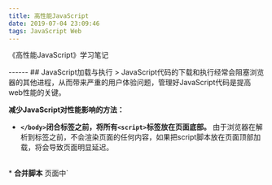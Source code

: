 ```yaml
---
title: 高性能JavaScript
date: 2019-07-04 23:09:46
tags: JavaScript Web
---
```

<p>《高性能JavaScript》学习笔记</p>
------
## JavaScript加载与执行
> JavaScript代码的下载和执行经常会阻塞浏览器的其他进程，从而带来严重的用户体验问题，管理好JavaScript代码是提高web性能的关键。

**减少JavaScript对性能影响的方法：**
* <b>`</body>`闭合标签之前，将所有`<script>`标签放在页面底部。</b>
由于浏览器在解析到<body>标签之前，不会渲染页面的任何内容，如果把script脚本放在页面顶部加载，将会导致页面明显延迟。
<br>
* <b>合并脚本</b>
页面中`<script>`标签越少，加载越快。比如下载单个100KB的文件，比下载4个25KB的文件更快，因为每一次HTTP请求都会带来额外的性能开销。虽然很多浏览器已经支持并行下载，但并行下载的文件数量有限。
<!-- more -->
<br>
* <b>使用无阻塞方式下载JavaScript</b>
    1. 带有defer、async属性的script，允许js资源与页面中的其他资源并行下载，不会阻塞浏览器其他进程。但是带有async属性的script，会在js脚本下载完成之后马上执行，此时脚本的执行会阻塞页面进程；而带有defer属性的script下载完js脚本后，会等到页面所有元素解析完成之后，onload事件处理器执行之前执行js脚本，不会阻塞页面进程。
    （注意：defer属性仅当src属性声明时才生效-------------测一测）
    2. 动态创建脚本元素
    动态创建`<script>`标签的方法，无论何时启动下载，文件的下载和执行都不会阻塞页面其他进程，但是动态加载的文件会按照从服务器返回的顺序下载和执行脚本，也就是说不一定能按照指定的顺序执行。因为浏览器对动态插入的script默认设置了async（各个浏览器可能不同），而async的执行是没有顺序的，所以我们把script标签的async属性改成false就可以了。
    3. 使用XML对象下载JavaScript代码。
    
## 数据存储
> JavaScript中，数据存储位置会对代码整体性能产生重大影响。数据存储共有4种方式：字面量、变量、数组、对象。

**存储方式解析：**
* <b>访问局部变量比访问全局变量更快</b>
局部变量存在作用域链的起始位置，代码执行过程中，会先查找局部变量，没有找到，就会根据作用域链依次往上查找，因此变量在作用域链中的位置越深，访问的时间越长。全部变量存在执行环境作用域的最末端，因此最远。
如果某个跨作用域的值或全局变量被引用一次以上，我们可以将这个值存储在当前执行环境的局部变量里，比如：
```js
function setStyle() {
    let doc = document; // 将document对象存在局部变量doc里
    let div = doc.getElementById('app');
    let span = doc.getElementsByTagName('text');
    let len = span.length;

    div.onClick = function() {
        //
    }
    for(let i=0; i<len; i++) {
        update(span[i]);
    }
}
```
<br>
* <b>访问字面量和局部变量的速度比访问数组和对象的速度快。</b>
尽量减少使用嵌套成员，嵌套的越少，越影响性能，比如执行window.location.href总比location.href要慢。我们可以将对象成员、数组元素等保存在局部变量中使用，例如：
```js
const obj = {
    student: {
      age: 26
    }
  }
  let age = 0;
  const startTime = new Date().getTime();
  for(let i = 0; i< 100000000; i++) {
    age = obj.student.age;  // 访问字面量和局部变量的速度比访问数组和对象的速度快。
  }
  const endTime = new Date().getTime();
  console.log('costTime:', endTime-startTime);
```
改写如下：
```js
  const obj = {
  student: {
      age: 26
    }
  }
  let age = 0;
  const abcde = obj.student.age;
  const startTime = new Date().getTime();
  for(let i = 0; i< 100000000; i++) {
    age = abcde;  // 访问字面量和局部变量的速度比访问数组和对象的速度快。
  }
  const endTime = new Date().getTime();
  console.log('costTime:', endTime-startTime);
```
<br>
* 减少计算的次数，计算次数越少，访问速度越快
```js
  let arr = [];
  arr.length = 100000000;
  const startTime = new Date().getTime();
  for(let i=0; i<arr.length;) { // 每次循环会重复计算数组的长度
    i++;
  }
  const endTime = new Date().getTime();
  console.log('costTime:', endTime-startTime);
```
改写如下：
```js
  let arr = [];
  arr.length = 100000000;
  const len = arr.length; // 计算量越小 / 越少，访问速度越快。
  const startTime = new Date().getTime();
  for(let i=0; i<len;) {
    i++;
  }
  const endTime = new Date().getTime();
  console.log('costTime:', endTime-startTime);
```
## DOM编程
> 有一个比喻，ECMAScript和DOM好比两座岛屿，他们之间用收费桥梁连接，ECMAScript每次访问DOM，都要途径这座桥，并缴纳过桥费，访问DOM次数越多，费用就越高。所以减少DOM操作次数，能有效提高页面的响应速度。

#### 减少DOM操作次数
思考以下代码：
```js
const doc = document;
const startTime = new Date().getTime();
for(let count=0; count<200; count++) {
  doc.body.innerHTML += '1';  // 反复访问DOM元素
}
const endTime = new Date().getTime();
console.log('costTime:', endTime-startTime);
```
每循环一次，该DOM元素都会被访问两次，十分影响性能，换一下方式，用局部变量存储的方式改下，如下：
```js
let content = '';
const doc = document;
const startTime = new Date().getTime();
for(let count=0; count<200; count++) {
  content += '1';
}
doc.body.innerHTML += content;
const endTime = new Date().getTime();
console.log('costTime:', endTime-startTime);
```
改写后代码的运行速度能明显提升。
#### HTML集合
HTML集合是包含DOM节点引用的类数组对象，它不是真正的数值，但是含有数组中的length属性，还能以数字索引的方式访问列表中的元素。
思考以下代码：
```js
let allDivs = document.getElementsByTagName('div');
for (let i=0; i<allDivs.length; i++) {
  document.body.appendChild(document.createElement('div'));
}
```
分析：
根据前面“数据存储”章节的讲解，上面这段代码首先访问了三次`document`这个全局对象，可以优化为一个局部变量。
然后我们来看循环中的`allDivs.length`。<b>实际上HTML集合一直与文档保持着连接，即能实时获取到文档的更新，每次文档一更新，HTML集合也会跟随改变。</b>这段代码看上去是把div的数量翻倍，每循环一次，body里添加一个新的div，但实际上这是一个死循环。因为`allDivs`这个集合事实与文档保持着连接，当文档中div的数量增加时，`allDivs.length`实际上也会一起增加，循环永远无法退出。

上面的代码可以改写如下：
```js
let doc = document;     // 将全部对象保存在局部变量里
let allDivs = doc.getElementsByTagName('div');
let len = allDivs.length;   // 把集合的长度保存在局部变量里
for (let i=0; i<len; i++) {
    doc.body.appendChild(doc.createElement('div'));
}
```

另外，变量数组比遍历集合快，可以将集合元素拷贝到数组中再进行遍历。

#### 快速选取DOM
DOM提供了多种方法来读取文档的特定结构，我们最好为特定操作选择高效的api。比如选择子节点，childNodes不会区分元素节点和其他类型的节点，比如注释和文本节点等（HTML中的空白、换行其实是文本节点），如果我们只想访问元素节点，那么用children会更高效，不需要做额外的过滤处理。

另一方面，使用CSS选择器也是定位节点的一种方式。推荐两个高效的原生DOM方法：querySelect()和querySelecterAll()。
* querySelect() 方法返回文档中匹配指定 CSS 选择器的第一个元素。
* querySelectorAll() 方法返回文档中匹配指定 CSS 选择器的所有元素，返回 NodeList 对象。此时的NodeList对象是静态的，所以返回的节点不会对应实时的文档结构。（注意：childNodes返回的NodeList对象是动态的,会随着文档结构的变化而变化）但是如果只是单纯的根据tag name来查找元素，建议使用getElementsByTagName()方法，因为getElementsByTagName()方法返回的HTML集合是动态的，动态集合比静态集合能够更快的被创建和返回。

思考题：找出页面中class="warning"或class="notice"的div元素。
考虑以下代码：
```js
let errs = document.querySelectAll('div.warning, div.notice');
```
如果不使用querySelectAll，要获得同样的结果，会更加复杂。

## 重绘与重排
> 当DOM的变化影响了元素的几何属性（宽和高）的时候，就会引起页面重绘和重排。浏览器会使渲染树中受到影响的部分失效，并重新构造渲染树，这个过程称为“重排”；完成重排之后，浏览器会重新绘制受影响的部分到屏幕中，这个过程称为“重绘”。重绘和重排是代价昂贵的操作，它们会导致web应用程序UI反应迟钝。

下面几种情况会引起页面重排：
* 添加或删除可见的DOM元素。
* 改变普通文档流中元素的位置。
* 改变元素尺寸（包括：外边距、内边距、边框宽度、厚度、高度等属性）。
* 内容改变，例如：文本改变、图片改变（尺寸不一样的图片）。
* 页面渲染器初始。
* 浏览器窗口改变。
* 出现滚动条（会引起整个页面的重排）。

为了提高web性能，大多数浏览器会通过队列化修改并批量执行来优化重排过程，但是修改样式的过程中如果用户获取了布局信息，就会导致浏览器立即执行队列中的任务，即无法等到批量执行，然后触发重排以返回正确值，例如以下代码：
```js
let computed = window.getComputedStyle('document.body', '');
let style = document.body.style;
let tem = '';
style.color = 'red';
tem = computed.height;
style.color = 'green';
tem = computed.width;
style.color = 'yellow';
tem = computed.background;
```
示例中，body元素改变了三次color值，且每改变一次都读取一个computed样式属性，虽然读取的属性都与改变的样式无关，但是浏览器却需要刷新渲染队列和重排，因为computed样式属性被请求了。
一个更高效的方法是，不要在布局信息改变的时候查询它，以上代码改写如下：
```js
let computed = window.getComputedStyle('document.body', '');
let style = document.body.style;
let tem = '';
style.color = 'red';
style.color = 'green';
style.color = 'yellow';
tem = computed.height;
tem = computed.width;
tem = computed.background;
```
#### 批量处理样式
* 通过cssText批量设置属性
```js
let el = document.getElementById('app');
app.style.cssText = 'height: 100px; width: 200px; color: green;';
```
  cssText属性可以合并所有的样式改变一次处理，这样只会修改一次DOM。但是cssText属性会覆盖已有的样式信息，如果想要保留已有样式，可以把需要变更的样式附加在cssText字符串后面，上面的代码改写如下：
```js
  let el = document.getElementById('app');
  app.style.cssText += '; height: 100px; width: 200px; color: green;';
```
  参考文档：https://cloud.tencent.com/developer/article/1057545
  <br>
* 通过改变DOM中class的值来改变样式

#### 批量修改DOM
当需要对DOM元素进行一系列操作时，可以通过以下步骤减少重排和重绘的次数：
1. 使元素脱离文档流；
2. 对其应用多重改变；
3. 把元素带回文档中。
<br>

下面有三种基本方法可以使用。
1.隐藏元素，应用修改，然后重新显示；
```js
let el = document.getElememtById('app');
el.style.display = 'none';
···（执行修改DOM的操作，比如追加元素）
el.style.display = 'block';
```
2.使用文档片段；
```js
let fragment = document.createDocumentFragment();
···（执行修改DOM的操作，比如追加元素）
document.getElementById('app').appendChild(fragment);
```
  因为文档片段存在于内存中，并不在DOM树中，所以将子元素插入到文档片段时不会引起页面回流（对元素位置和几何上的计算）。因此，使用文档片段通常会带来更好的性能。

3.将原始元素拷贝到一个脱离文档的节点中，修改副本，完成后在替换成原始元素。

## 算法和流程控制
> 改善循环性能的最佳方式是减少每次迭代的运算量和减少循环迭代次数。另外需要注意，避免使用for-in循环，因为该循环会同时搜索实例和原型属性，产生更多开销。除非需要遍历一个属性数量未知的对象。
#### 减少迭代工作量
* 比如遍历数组的时候，不要将数组的长度计算放在for循环中，可以将数组的长度作为局部变量存储起来，这样只用对数组长度进行一次属性查找。
* 通过颠倒数组的顺序来提高循环性能，思路以下代码：
```js
for(let i=0, len = arr.length; i<len; i++) {
  // 其他操作
}
```
  这样每次循环的时候需比较：1、len的值是否小于数组长度；2、查看控制条件的结果是否为true（i<len === true）。如果将以上代码改写如下：
  ```js
  for(len = arr.length; i--;) {
    // 其他操作
  }
```
  这样每次循环的时候只需判断控制条件的结果是否为true。随着迭代次数的增多，性能提升的趋势会更趋明显。

#### 减少迭代次数
即使在循环体内执行最简洁的代码，累计迭代上千次，运行速度也会慢下来，减少迭代次数能获得显著的性能提升。“达夫设备（Duff's Device）”是一种广为人知的限制循环迭代次数的模式。
```js
function useDuffDevice(arr){
  var len=arr.length, j=len%8;
  while(j){
      process(arr[j--]);
  }

  j=Math.floor(len/8);
  while(j--){
    process(arr[j--]);
    process(arr[j--]);
    process(arr[j--]);
    process(arr[j--]);
    process(arr[j--]);
    process(arr[j--]);
    process(arr[j--]);
    process(arr[j--]);
  }
}
```

#### 基于函数的迭代
比如forEach是一个便利的迭代方法，但它比基于循环的迭代要慢，对每个数组调用外部方法所带来的开销是速度慢的主要原因，因此在运行速度严格时，尽量避免使用基于函数的迭代方法。

#### 优化if-else
* 大概率的条件放前面判断。
* 使用二分法的方式判断条件。

#### Memoization优化技术
Memoization是一种避免重复工作的方法，它缓存前一个计算的结果供后续使用，避免了重复计算，在递归算法中十分有用。
下面是一段利用Memoization技术实现阶乘算法的示例：
```js
function memfactorial(n) {
    if(!memfactorial.catch) {
        memfactorial.catch = {
            "0": 1,
            "1": 1
        }
    }
    if(!memfactorial.catch.hasOwnProperty(n)) {
        memfactorial.catch[n] = n * memfactorial(n-1);
    }
    return memfactorial.catch[n];
}
```
解析：在计算一个阶乘之前先检查这个缓存对象是否已经存在相应的计算结果，没有的话则认为是第一次计算，计算完成之后，结果被存储在缓存中供以后使用。比如计算完`memfactorial(5)`之后，再计算`memfactorial(4)`就可以直接从缓存中取，不需要重新计算。

## 字符串和正则表达式
#### 字符串
需要大量循环叠加字符串的时候，可以利用数组项合并的方法，比如：
```js
let str = 'string';
let arr = [];
let num = 5000;
while(num--) {
    arr[arr.length] = str;
}
let newStr = arr.join('');
```
* 只有大量需要叠加时可以考虑使用数组项合并的方法

#### 正则表达式
> 两个匹配相同文本的正则表达式，运行速度不一定相同。
正在表达式处理基本步骤：
1. 编译
创建一个正在表达式对象，浏览器会把它转化成一个原生代码程序，用于执行匹配工作。如果把该正则对象赋值给一个变量，可以避免反复执行这一过程。
2. 设置起始位置
确定目标字符串的起始位置，如果第一轮匹配失败，正则引擎会再次回到这一步执行，然后起始位置变成失败时匹配的起始位置的下一个位置。
3. 匹配每一个正则表达式字元
一旦正则表达式知道开始位置，就回逐行检查文本和正则表达式的模式是否匹配。当一个特定的字元匹配失败时，正则会回溯到之前尝试匹配的位置上，然后尝试其他可能的路径。
4. 匹配成功或失败
如果在字符串当前的位置发现了一个完全匹配，那么正则表达式宣布匹配成功。如果第一轮中所有路径都没有匹配到，正则引擎会退回到第二步，然后从下一个字符重新尝试匹配。当字符串的每个字符都经历了这个过程，还是没有匹配成功，那么正则宣布匹配失败。

举个例子：
```js 
  /h(ello|appy) year/.test("hello Amber, happy year");

  str = "<p>Paragraph.</p><div>Div.</div>";
  reg = /<p>.*<\/p>/i;
  reg.test(str);
```
`.`是匹配非换行的任意字符，`*`表示匹配0次或多次，`.*`表示贪婪量词；`?`表示匹配0次或1次，`.*?`表示惰性量词。
`?:`表示非捕获匹配，及匹配到的结果不进行存储。

* 提高正则表达式效率的方法
1. 让匹配失败的更快，因为匹配过程大部分都是失败的情况，只有失败的速度更快，才能更快得出结论。
2. 减少分支数量，缩小分支范围；
```js
  cat|bat => [cb]at
  hello|happy => h(ello|appy)
```
3. 把正则表达式赋值给变量并重用
```js
  // 每次循环浏览器需要重新对正则表达式进行编译
  while(/reg1/.test(str1)) {
    /reg2/.test(str2);
    ...
  }
```
改写成：
```js
  const reg1 = /reg1/;
  const reg2 = /reg2/;
  while(reg1.test(str1)) {
    reg2.test(str2);
    ...
  }
```
4. 将复杂的正则表达式拆分成简单的片段
```js
  // 方式一
  str.replace(/^\s+/, '').replace(/\s+$/, '');

  // 方式二
  str.replace(/^\s+|\s+$/, '');
```
方式二比方式一慢一些，因为两个分支选项在每个字符串匹配时都要被测试一遍。

* 不滥用正则
当我们可以轻松使用JS提供的能力筛选出字符串的时候，就不需要使用正则来判断，比如检查某个字符串是否以“；”结尾。

* 去除字符串首尾空格的解决方案
采用混合方式：首部用正则判断，尾部用js判断
```js
  function trim(str) {
    str = str.replace(/^\s+/, '');
    len = str.length - 1;
    reg = /\s/;
    while(reg.test(str.charAt(end))) {
      end--;
    }
    return str.slice(0, end+1);
  }
```